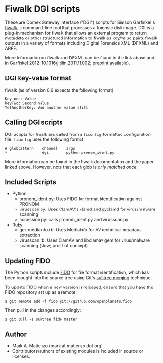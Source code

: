 Fiwalk DGI scripts
==================

These are Domex Gateway Interface ("DGI") scripts for Simson Garfinkel's
[fiwalk](http://afflib.org/software/fiwalk), a command-line tool
that processes a forensic disk image. DGI is a plug-in mechanism for fiwalk
that allows an external program to return metadata or other structured
information to fiwalk as key/value pairs. fiwalk outputs in a variety of
formats including Digital Forensics XML (DFXML) and ARFF.

More information on fiwalk and DFXML can be found in the link above and in Garfinkel 2012 ([10.1016/j.diin.2011.11.002](http://dx.doi.org/10.1016/j.diin.2011.11.002); [preprint available](http://simson.net/ref/2011/dfxml.pdf)).

DGI key-value format
--------------------

fiwalk (as of version 0.6 expects the following format)

    Key-one: Value
    keyTwo: Second value
    YetAnotherKey: And another value still

Calling DGI scripts
-------------------

DGI scripts for fiwalk are called from a `ficonfig`-formatted configuration
file. `ficonfig` uses the following format

    # globpattern    channel    args
    *                dgi        python pronom_ident.py

More information can be found in the fiwalk documentation and the paper linked above. However, note that each glob is *only matched once.*

Included Scripts
----------------

* Python
    * pronom\_ident.py: Uses FIDO for format identification against PRONOM 
    * virusscan.py: Uses ClamAV's clamd and pyclamd for virus/malware scanning
    * accession.py: calls pronom\_ident.py and virusscan.py
* Ruby
    * get-mediainfo.rb: Uses MediaInfo for AV technical metadata extraction
    * virusscan.rb: Uses ClamAV and libclamav gem for virus/malware scanning (slow; proof of concept)

Updating FIDO
-------------

The Python scripts include [FIDO](https://github.com/openplanets/fido) for
file format identification, which has been brought into the source tree
using Git's [subtree merging](http://www.kernel.org/pub/software/scm/git/docs/v1.7.10/howto/using-merge-subtree.html) technique. 

To update FIDO when a new version is released, ensure that you have the
FIDO repository set up as a remote:

    $ git remote add -f fido git://github.com/openplanets/fido

Then pull in the changes accordingly:

    $ git pull -s subtree fido master

Author
------

* Mark A. Matienzo (mark at matienzo dot org)
* Contributors/authors of existing modules is included in source or licenses.
